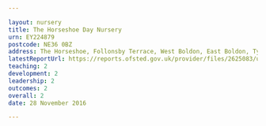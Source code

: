 ```yaml
---

layout: nursery
title: The Horseshoe Day Nursery
urn: EY224879
postcode: NE36 0BZ
address: The Horseshoe, Follonsby Terrace, West Boldon, East Boldon, Tyne and Wear, NE36 0BZ
latestReportUrl: https://reports.ofsted.gov.uk/provider/files/2625083/urn/EY224879.pdf
teaching: 2
development: 2
leadership: 2
outcomes: 2
overall: 2
date: 28 November 2016

---
```

